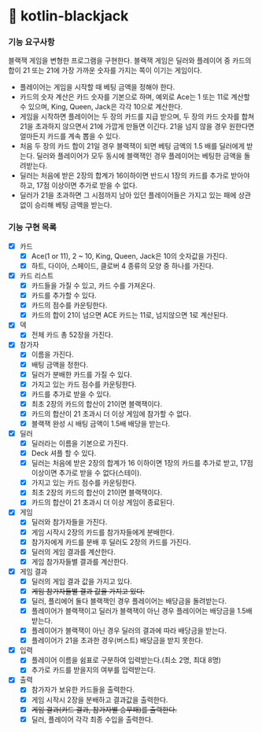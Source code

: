 # 🚀 kotlin-blackjack

### 기능 요구사항

블랙잭 게임을 변형한 프로그램을 구현한다. 블랙잭 게임은 딜러와 플레이어 중 카드의 합이 21 또는 21에 가장 가까운 숫자를 가지는 쪽이 이기는 게임이다.

- 플레이어는 게임을 시작할 때 베팅 금액을 정해야 한다.
- 카드의 숫자 계산은 카드 숫자를 기본으로 하며, 예외로 Ace는 1 또는 11로 계산할 수 있으며, King, Queen, Jack은 각각 10으로 계산한다.
- 게임을 시작하면 플레이어는 두 장의 카드를 지급 받으며, 두 장의 카드 숫자를 합쳐 21을 초과하지 않으면서 21에 가깝게 만들면 이긴다. 21을 넘지 않을 경우 원한다면 얼마든지 카드를 계속 뽑을 수 있다.
- 처음 두 장의 카드 합이 21일 경우 블랙잭이 되면 베팅 금액의 1.5 배를 딜러에게 받는다. 딜러와 플레이어가 모두 동시에 블랙잭인 경우 플레이어는 베팅한 금액을 돌려받는다.
- 딜러는 처음에 받은 2장의 합계가 16이하이면 반드시 1장의 카드를 추가로 받아야 하고, 17점 이상이면 추가로 받을 수 없다.
- 딜러가 21을 초과하면 그 시점까지 남아 있던 플레이어들은 가지고 있는 패에 상관 없이 승리해 베팅 금액을 받는다.

### 기능 구현 목록

- [X] 카드
    - [X] Ace(1 or 11), 2 ~ 10, King, Queen, Jack은 10의 숫자값을 가진다.
    - [X] 하트, 다이아, 스페이드, 클로버 4 종류의 모양 중 하나를 가진다.
- [X] 카드 리스트
    - [X] 카드들을 가질 수 있고, 카드 수를 가져온다.
    - [X] 카드를 추가할 수 있다.
    - [X] 카드의 점수를 카운팅한다.
    - [X] 카드의 합이 21이 넘으면 ACE 카드는 11로, 넘지않으면 1로 계산된다.
- [X] 덱
    - [X] 전체 카드 총 52장을 가진다.
- [X] 참가자
    - [X] 이름을 가진다.
    - [x] 배팅 금액을 정한다.
    - [X] 딜러가 분배한 카드를 가질 수 있다.
    - [X] 가지고 있는 카드 점수를 카운팅한다.
    - [X] 카드를 추가로 받을 수 있다.
    - [x] 최초 2장의 카드의 합산이 21이면 블랙잭이다.
    - [x] 카드의 합산이 21 초과시 더 이상 게임에 참가할 수 없다.
    - [x] 블랙잭 완성 시 배팅 금액이 1.5배 배당을 받는다.
- [X] 딜러
    - [X] 딜러라는 이름을 기본으로 가진다.
    - [x] Deck 셔플 할 수 있다.
    - [X] 딜러는 처음에 받은 2장의 합계가 16 이하이면 1장의 카드를 추가로 받고, 17점 이상이면 추가로 받을 수 없다(스테이).
    - [X] 가지고 있는 카드 점수를 카운팅한다.
    - [x] 최초 2장의 카드의 합산이 21이면 블랙잭이다.
    - [x] 카드의 합산이 21 초과시 더 이상 게임이 종료된다.
- [X] 게임
    - [X] 딜러와 참가자들을 가진다.
    - [X] 게임 시작시 2장의 카드를 참가자들에게 분배한다.
    - [X] 참가자에게 카드를 분배 후 딜러도 2장의 카드를 가진다.
    - [X] 딜러의 게임 결과를 계산한다.
    - [X] 게임 참가자들별 결과를 계산한다.
- [X] 게임 결과
    - [X] 딜러의 게임 결과 값을 가지고 있다.
    - [X] ~~게임 참가자들별 결과 값을 가지고 있다.~~
    - [x] 딜러, 플리에어 둘다 블랙잭인 경우 플레이어는 배당금을 돌려받는다.
    - [x] 플레이어가 블랙잭이고 딜러가 블랙잭이 아닌 경우 플레이어는 배당금을 1.5배 받는다.
    - [x] 플레이어가 블랙잭이 아닌 경우 딜러의 결과에 따라 배당금을 받는다.
    - [x] 플레이어가 21을 초과한 경우(버스트) 배당금을 받지 못한다.
- [X] 입력
    - [X] 플레이어 이름을 쉼표로 구분하여 입력받는다.(최소 2명, 최대 8명)
    - [X] 추가로 카드를 받을지의 여부를 입력받는다.
- [X] 출력
    - [X] 참가자가 보유한 카드들을 출력한다.
    - [X] 게임 시작시 2장을 분배하고 결과값을 출력한다.
    - [X] ~~게임 결과(카드 결과, 참가자별 승무패)를 출력한다.~~
    - [X] 딜러, 플레이어 각각 최종 수입을 출력한다.
